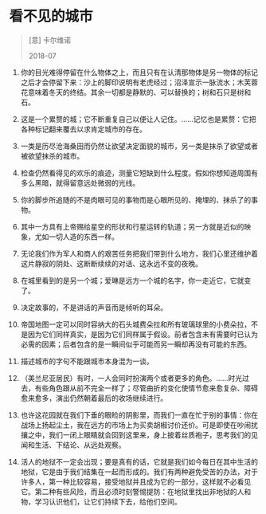 # 看不见的城市
> [意] 卡尔维诺
>
> 2018-07

1. 你的目光难得停留在什么物体之上，而且只有在认清那物体是另一物体的标记之后才会停留下来：沙上的脚印说明有老虎经过；沼泽宣示一脉流水；木芙蓉花意味着冬天的终结。其余一切都是静默的、可以替换的；树和石只是树和石。

2. 这是一个累赘的城；它不断重复自己以便让人记住。......记忆也是累赘：它把各种标记翻来覆去以求肯定城市的存在。

3. 一类是历尽沧海桑田而仍然让欲望决定面貌的城市，另一类是抹杀了欲望或者被欲望抹杀的城市。

4. 检查仍然看得见的欢乐的痕迹，测量它短缺到什么程度。假如你想知道周围有多么黑暗，就得留意远处微弱的光线。

5. 你的脚步所追随的不是肉眼可见的事物而是心眼所见的、掩埋的、抹杀了的事物。

6. 其中一方具有上帝赐给星空的形状和行星运转的轨道；另一方就是近似的映象，尤如一切人造的东西一样。

7. 无论我们作为军人和商人的艰苦任务把我们带到什么地方，我们心里还维护着这片静寂的阴处、这断断续续的对话、这永远不变的夜晚。

8. 在城里看到的是另一个城；爱琳是远方一个城的名字，你一走近它，它就变了。

9. 决定故事的，不是讲话的声音而是倾听的耳朵。

10. 帝国地图一定可以同时容纳大的石头城费朵拉和所有玻璃球里的小费朵拉，不是因为它们同样真实，是因为它们同样属于假设。前者包含未有需要时已认为必需的因素；后者包含的是一瞬间似乎可能而另一瞬却再没有可能的东西。

11. 描述城市的字句不能跟城市本身混为一谈。

12. （美兰尼亚居民）有时，一人会同时扮演两个或者更多的角色。......时光过去，有些角色跟从前不完全一样了；尽管曲折的变化使情节愈来愈复杂、障碍愈来愈多，演出仍然朝着最后的收场继续进行。

13. 也许这花园就在我们下垂的眼睑的阴影里，而我们一直在忙于别的事情：你在战场上扬起尘土，我在远方的市场上为买卖胡椒讨价还价。可是即使在吵闹扰攘之中，我们一闭上眼睛就会回到这里来，身上披着丝质袍子，思考我们的见闻和生活、下结论、从远处观察。

14. 活人的地狱不一定会出现；要是真有的话，它就是我们如今每日在其中生活的地狱，它是由于我们结集在一起而形成的。我们有两种避免受苦的办法，对于许多人，第一种比较容易，接受地狱并且成为它的一部分，这样就不必看见它。第二种有些风险，而且必须时刻警惕提防：在地狱里找出非地狱的人和物，学习认识他们，让它们持续下去，给他们空间。

